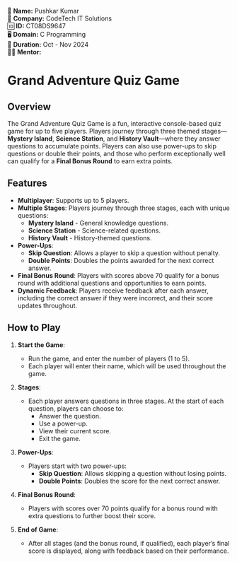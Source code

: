 👤 **Name:** Pushkar Kumar  
🏢 **Company:** CodeTech IT Solutions  
🆔 **ID:** CT08DS9647  
🖥️ **Domain:** C Programming  
📅 **Duration:** Oct - Nov 2024  
👨‍🏫 **Mentor:** 




# Grand Adventure Quiz Game

## Overview

The Grand Adventure Quiz Game is a fun, interactive console-based quiz game for up to five players. Players journey through three themed stages—**Mystery Island**, **Science Station**, and **History Vault**—where they answer questions to accumulate points. Players can also use power-ups to skip questions or double their points, and those who perform exceptionally well can qualify for a **Final Bonus Round** to earn extra points. 

## Features

- **Multiplayer**: Supports up to 5 players.
- **Multiple Stages**: Players journey through three stages, each with unique questions:
  - **Mystery Island** - General knowledge questions.
  - **Science Station** - Science-related questions.
  - **History Vault** - History-themed questions.
- **Power-Ups**:
  - **Skip Question**: Allows a player to skip a question without penalty.
  - **Double Points**: Doubles the points awarded for the next correct answer.
- **Final Bonus Round**: Players with scores above 70 qualify for a bonus round with additional questions and opportunities to earn points.
- **Dynamic Feedback**: Players receive feedback after each answer, including the correct answer if they were incorrect, and their score updates throughout.

## How to Play

1. **Start the Game**:
   - Run the game, and enter the number of players (1 to 5).
   - Each player will enter their name, which will be used throughout the game.

2. **Stages**:
   - Each player answers questions in three stages. At the start of each question, players can choose to:
     - Answer the question.
     - Use a power-up.
     - View their current score.
     - Exit the game.

3. **Power-Ups**:
   - Players start with two power-ups:
     - **Skip Question**: Allows skipping a question without losing points.
     - **Double Points**: Doubles the score for the next correct answer.

4. **Final Bonus Round**:
   - Players with scores over 70 points qualify for a bonus round with extra questions to further boost their score.

5. **End of Game**:
   - After all stages (and the bonus round, if qualified), each player’s final score is displayed, along with feedback based on their performance.
